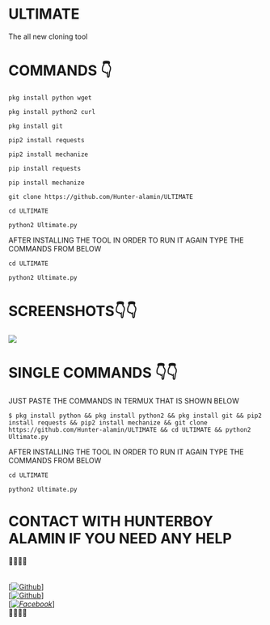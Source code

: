 # ULTIMATE
The all new cloning tool

# COMMANDS 👇
````
pkg install python wget

pkg install python2 curl

pkg install git

pip2 install requests

pip2 install mechanize

pip install requests

pip install mechanize

git clone https://github.com/Hunter-alamin/ULTIMATE

cd ULTIMATE

python2 Ultimate.py

````
AFTER INSTALLING THE TOOL IN ORDER TO RUN IT AGAIN TYPE THE COMMANDS FROM BELOW
````
cd ULTIMATE

python2 Ultimate.py

````

# SCREENSHOTS👇👇
![](https://l.top4top.io/p_2062xme540.jpg)

# SINGLE COMMANDS 👇👇
JUST PASTE THE COMMANDS IN TERMUX THAT IS SHOWN BELOW 

````
$ pkg install python && pkg install python2 && pkg install git && pip2 install requests && pip2 install mechanize && git clone https://github.com/Hunter-alamin/ULTIMATE && cd ULTIMATE && python2 Ultimate.py

````
AFTER INSTALLING THE TOOL IN ORDER TO RUN IT AGAIN TYPE THE COMMANDS FROM BELOW
````
cd ULTIMATE

python2 Ultimate.py

````

# CONTACT WITH  HUNTERBOY ALAMIN IF YOU NEED ANY HELP
<b>🔰🔰🔰🔰</b> </br></b></br> <br>[[![Github](https://img.shields.io/badge/Github-[HUNTERBOY_ALAMIN]-blue?style=flat-square&logo=GITHUBlogoColor=blue&labelColor=blue)](https://github.com/DevillHunter)] <br> [[![Github](https://img.shields.io/badge/TELEGRAM-[HUNTERBOY_ALAMIN]-red?style=flat-square&logo=TELEGRAMlogoColor=red&labelColor=cyan)](https://t.me/alamin123khan)]<br> [_[![Facebook](https://img.shields.io/badge/Facebook-HUNTERBOY_ALAMIN]-yellow?style=flat-square&logo=facebooklogoColor=green&labelColor=red)](https://www.facebook.com/alaminkhan.60)_]<br><b>🔰🔰🔰🔰

